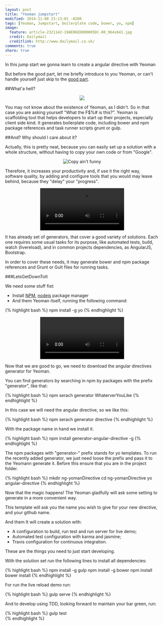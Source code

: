 ```yaml
---
layout: post
title: "Yeoman jumpstart"
modified: 2014-11-08 23:13:01 -0200
tags: [Yeoman, Jumpstart, boilerplate code, bower, yo, npm]
image:
  feature: article-2321142-19AE06ED000005DC-80_964x641.jpg
  credit: Dailymail
  creditlink: http://www.dailymail.co.uk/
comments: true
share: true
---
```


In this jump start we gonna learn to create a angular directive with Yeoman

But before the good part, let me briefly introduce to you Yeoman, or can't handle yourself just skip to the [good part](#letsgetdowntoit).

##What'a hell?

<p style="text-align:center;">
	<img style="height:" src="{{ site.url }}/images/yeoman-005.ef68.png"/>
</p>

You may not know about the existence of Yeoman, as I didn't. So in that case you are asking yourself "What the F$%# is this?".
Yeoman is scaffolding tool that helps developers to start up their projects, especially client side kind. It generates boilerplate code, including bower and npm package references and task runner scripts grunt or gulp.  

##And? Why should I care about it?

Actually, this is pretty neat, because you can easily set up a solution with a whole structure, without having to copy your own code or from "Google". 

<p style="text-align:center;">
<img alt="Copy ain't funny" src="{{ site.url }}/images/Copying_test-331x285.jpg"/>
</p>
Therefore, it increases your productivity and, if use it the right way, software quality, by adding and configure tools that you would may leave behind, because they "delay" your "progress".

<p style="text-align:center;">
	<video style="width: 275px;" alt="Ain't got time for that" src="{{ site.url }}/images/aintgottimeforthat.webm" autoplay="autoplay" loop="loop"> 
   Your browser does not implement html5 video. 
	</video>
</p>

It has already set of generators, that cover a good variety of solutions. Each one requires some usual tasks for its purpose, like automated tests, build, watch (livereload), and in common projects dependencies, as AngularJS, Bootstrap.

In order to cover these needs, it may generate bower and npm package references and Grunt or Gult files for running tasks.

<!-- more -->

<span name="letsgetdowntoit"></span>

##\#LetsGetDownToIt

We need some stuff fist:

* Install [NPM](https://www.npmjs.org/), [nodejs](http://nodejs.org/) package manager
* And them Yeoman itself, running the following command:

{% highlight bash %}
npm install -g yo
{% endhighlight %}

<p alt="Ain't got time for that" style="text-align:center;">
	<video style="width: 275px;" src="{{ site.url }}/images/lonely_island_michael_bolton_jack_sparrow_back_to_.webm" autoplay="autoplay" loop="loop"> 
   Your browser does not implement html5 video. 
	</video>
</p>

Now that we are good to go, we need to download the angular directives generator for Yeoman.

You can find generators by searching in npm by packages with the prefix "generator", like that:

{% highlight bash %}
npm serach generator WhaterverYouLike
{% endhighlight %}

In this case we will need the angular directive, so we like this:

{% highlight bash %}
npm serach generator directive
{% endhighlight %}

With the package name in hand we install it.

{% highlight bash %}
npm install generator-angular-directive -g
{% endhighlight %}

The npm packages with "generator-" prefix stands for yo templates. To run the recently added generator, we just need loose the prefix and pass it to the Yeomann generate it. Before this ensure that you are in the project folder.

{% highlight bash %}
mkdir ng-yomanDirective
cd ng-yomanDirective
yo angular-directive
{% endhighlight %}

Now that the magic happens! The Yeoman gladfully will ask some setting to generate in a more convenient way.

This template will ask you the name you wish to give for your new directive, and your github name.

And them It will create a solution with:
* A configuration to build, run test and run server for live demo;
* Automated test configuration with karma and jasmine;
* Travis configuration for continuous integration.

These are the things you need to just start developing.

With the solution set run the following lines to install all dependencies:

{% highlight bash %}
npm install -g gulp
npm install -g bower
npm install
bower install
{% endhighlight %}

For run the live reload demo run:

{% highlight bash %}
gulp serve
{% endhighlight %}

And to develop using TDD, looking forward to maintain your bar green, run:

{% highlight bash %}
gulp test  
{% endhighlight %}

